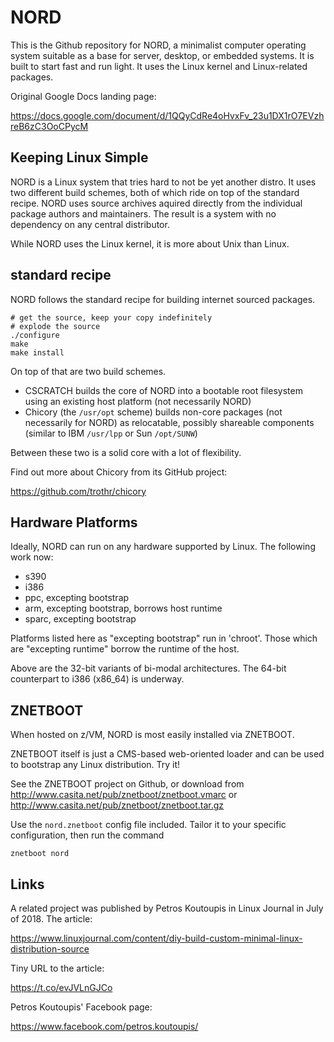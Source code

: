 # NORD

This is the Github repository for NORD,
a minimalist computer operating system suitable as a base for
server, desktop, or embedded systems.  It is built to start fast
and run light.  It uses the Linux kernel and Linux-related packages.

Original Google Docs landing page:

https://docs.google.com/document/d/1QQyCdRe4oHvxFv_23u1DX1rO7EVzhreB6zC3OoCPycM

## Keeping Linux Simple

NORD is a Linux system that tries hard to not be yet another distro.
It uses two different build schemes, both of which ride on top of
the standard recipe. NORD uses source archives aquired directly from
the individual package authors and maintainers. The result is a system
with no dependency on any central distributor.

While NORD uses the Linux kernel, it is more about Unix than Linux.

## standard recipe

NORD follows the standard recipe for building internet sourced packages.

    # get the source, keep your copy indefinitely
    # explode the source
    ./configure
    make
    make install

On top of that are two build schemes.

* CSCRATCH
    builds the core of NORD into a bootable root filesystem
    using an existing host platform (not necessarily NORD)
* Chicory (the `/usr/opt` scheme)
    builds non-core packages (not necessarily for NORD) as relocatable,
    possibly shareable components (similar to IBM `/usr/lpp`
    or Sun `/opt/SUNW`)

Between these two is a solid core with a lot of flexibility.

Find out more about Chicory from its GitHub project:

https://github.com/trothr/chicory

## Hardware Platforms

Ideally, NORD can run on any hardware supported by Linux.
The following work now:

* s390
* i386
* ppc, excepting bootstrap
* arm, excepting bootstrap, borrows host runtime
* sparc, excepting bootstrap

Platforms listed here as "excepting bootstrap" run in 'chroot'.
Those which are "excepting runtime" borrow the runtime of the host.

Above are the 32-bit variants of bi-modal architectures.
The 64-bit counterpart to i386 (x86_64) is underway.

## ZNETBOOT

When hosted on z/VM, NORD is most easily installed via ZNETBOOT.

ZNETBOOT itself is just a CMS-based web-oriented loader
and can be used to bootstrap any Linux distribution.
Try it!

See the ZNETBOOT project on Github, or download from
http://www.casita.net/pub/znetboot/znetboot.vmarc
or
http://www.casita.net/pub/znetboot/znetboot.tar.gz

Use the `nord.znetboot` config file included.
Tailor it to your specific configuration, then run the command

    znetboot nord


## Links

A related project was published by Petros Koutoupis
in Linux Journal in July of 2018. The article:

https://www.linuxjournal.com/content/diy-build-custom-minimal-linux-distribution-source

Tiny URL to the article:

https://t.co/evJVLnGJCo

Petros Koutoupis' Facebook page:

https://www.facebook.com/petros.koutoupis/


